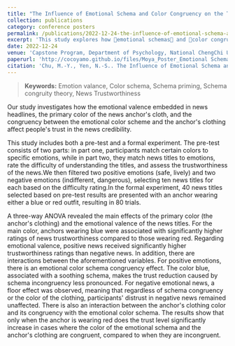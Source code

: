 ```yaml
---
title: "The Influence of Emotional Schema and Color Congruency on the Trustworthiness of News"
collection: publications
category: conference posters
permalink: /publications/2022-12-24-the-influence-of-emotional-schema-and-color-congruency-on-the-trustworthiness-of-news
excerpt: 'This study explores how 💭emotional schemas💭 and 🎨color congruency🎨 influence the perceived ✨trustworthiness✨ of news. We found that when the theme color aligns with the emotional schema, participants rated the news as more trustworthy. The research highlights the interaction between emotion and color in message processing, offering insights into how emotional cues can enhance the persuasive power of information.'
date: 2022-12-24
venue: 'Capstone Program, Department of Psychology, National ChengChi University, Taipei, Taiwan'
paperurl: 'http://cocoyamo.github.io/files/Moya_Poster_Emotional Schema & Color Congruency_NCCU_2022.pdf'
citation: 'Chu, M.-Y., Yen, N.-S.. The Influence of Emotional Schema and Color Congruency on the Trustworthiness of News [Poster presentation]. Capstone Program, Department of Psychology, National ChengChi University, Taipei, Taiwan.'
---
```


> **Keywords:**
> Emotion valance, Color schema, Schema priming, Schema congruity theory, News Trustworthiness 

Our study investigates how the emotional valence embedded in news headlines, the primary color of the news anchor's cloth, and the congruency between the emotional color scheme and the anchor's clothing affect people's trust in the news credibility.

This study includes both a pre-test and a formal experiment. The pre-test consists of two parts: in part one, participants match certain colors to specific emotions, while in part two, they match news titles to emotions, rate the difficulty of understanding the titles, and assess the trustworthiness of the news.We then filtered two positive emotions (safe, lively) and two negative emotions (indifferent, dangerous), selecting ten news titles for each based on the difficulty rating.In the formal experiment, 40 news titles selected based on pre-test results are presented with an anchor wearing either a blue or red outfit, resulting in 80 trials.

A three-way ANOVA revealed the main effects of the primary color (the anchor's clothing) and the emotional valence of the news titles. For the main color, anchors wearing blue were associated with significantly higher ratings of news trustworthiness compared to those wearing red. Regarding emotional valence, positive news received significantly higher trustworthiness ratings than negative news. In addition, there are interactions between the aforementioned variables. For positive emotions, there is an emotional color schema congruency effect. The color blue, associated with a soothing schema, makes the trust reduction caused by schema incongruency less pronounced. For negative emotional news, a floor effect was observed, meaning that regardless of schema congruency or the color of the clothing, participants' distrust in negative news remained unaffected. There is also an interaction between the anchor's clothing color and its congruency with the emotional color schema. The results show that only when the anchor is wearing red does the trust level significantly increase in cases where the color of the emotional schema and the anchor's clothing are congruent, compared to when they are incongruent.

